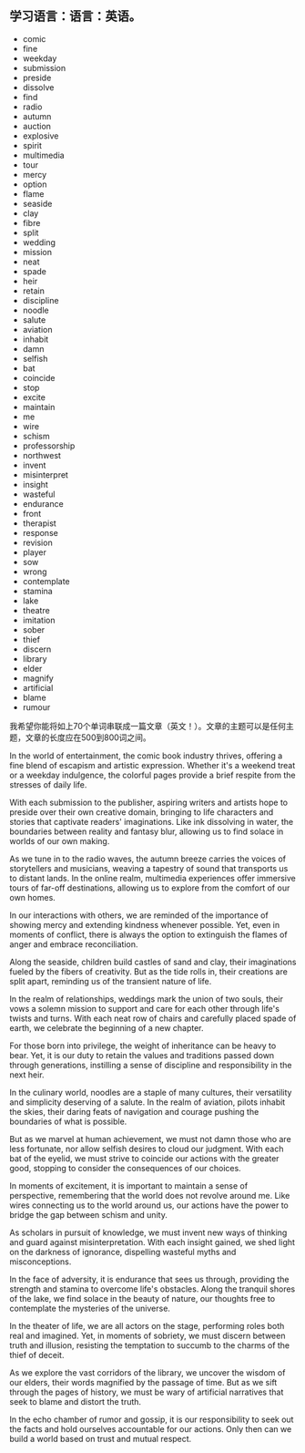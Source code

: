 ## 学习语言：语言：英语。
- comic
- fine
- weekday
- submission
- preside
- dissolve
- find
- radio
- autumn
- auction
- explosive
- spirit
- multimedia
- tour
- mercy
- option
- flame
- seaside
- clay
- fibre
- split
- wedding
- mission
- neat
- spade
- heir
- retain
- discipline
- noodle
- salute
- aviation
- inhabit
- damn
- selfish
- bat
- coincide
- stop
- excite
- maintain
- me
- wire
- schism
- professorship
- northwest
- invent
- misinterpret
- insight
- wasteful
- endurance
- front
- therapist
- response
- revision
- player
- sow
- wrong
- contemplate
- stamina
- lake
- theatre
- imitation
- sober
- thief
- discern
- library
- elder
- magnify
- artificial
- blame
- rumour

我希望你能将如上70个单词串联成一篇文章（英文！）。文章的主题可以是任何主题，文章的长度应在500到800词之间。








In the world of entertainment, the comic book industry thrives, offering a fine blend of escapism and artistic expression. Whether it's a weekend treat or a weekday indulgence, the colorful pages provide a brief respite from the stresses of daily life.

With each submission to the publisher, aspiring writers and artists hope to preside over their own creative domain, bringing to life characters and stories that captivate readers' imaginations. Like ink dissolving in water, the boundaries between reality and fantasy blur, allowing us to find solace in worlds of our own making.

As we tune in to the radio waves, the autumn breeze carries the voices of storytellers and musicians, weaving a tapestry of sound that transports us to distant lands. In the online realm, multimedia experiences offer immersive tours of far-off destinations, allowing us to explore from the comfort of our own homes.

In our interactions with others, we are reminded of the importance of showing mercy and extending kindness whenever possible. Yet, even in moments of conflict, there is always the option to extinguish the flames of anger and embrace reconciliation.

Along the seaside, children build castles of sand and clay, their imaginations fueled by the fibers of creativity. But as the tide rolls in, their creations are split apart, reminding us of the transient nature of life.

In the realm of relationships, weddings mark the union of two souls, their vows a solemn mission to support and care for each other through life's twists and turns. With each neat row of chairs and carefully placed spade of earth, we celebrate the beginning of a new chapter.

For those born into privilege, the weight of inheritance can be heavy to bear. Yet, it is our duty to retain the values and traditions passed down through generations, instilling a sense of discipline and responsibility in the next heir.

In the culinary world, noodles are a staple of many cultures, their versatility and simplicity deserving of a salute. In the realm of aviation, pilots inhabit the skies, their daring feats of navigation and courage pushing the boundaries of what is possible.

But as we marvel at human achievement, we must not damn those who are less fortunate, nor allow selfish desires to cloud our judgment. With each bat of the eyelid, we must strive to coincide our actions with the greater good, stopping to consider the consequences of our choices.

In moments of excitement, it is important to maintain a sense of perspective, remembering that the world does not revolve around me. Like wires connecting us to the world around us, our actions have the power to bridge the gap between schism and unity.

As scholars in pursuit of knowledge, we must invent new ways of thinking and guard against misinterpretation. With each insight gained, we shed light on the darkness of ignorance, dispelling wasteful myths and misconceptions.

In the face of adversity, it is endurance that sees us through, providing the strength and stamina to overcome life's obstacles. Along the tranquil shores of the lake, we find solace in the beauty of nature, our thoughts free to contemplate the mysteries of the universe.

In the theater of life, we are all actors on the stage, performing roles both real and imagined. Yet, in moments of sobriety, we must discern between truth and illusion, resisting the temptation to succumb to the charms of the thief of deceit.

As we explore the vast corridors of the library, we uncover the wisdom of our elders, their words magnified by the passage of time. But as we sift through the pages of history, we must be wary of artificial narratives that seek to blame and distort the truth.

In the echo chamber of rumor and gossip, it is our responsibility to seek out the facts and hold ourselves accountable for our actions. Only then can we build a world based on trust and mutual respect.

